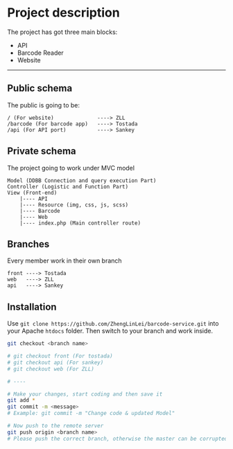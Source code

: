 # Project description

The project has got three main blocks:
* API
* Barcode Reader
* Website

----------------

## Public schema

The public is going to be:
```
/ (For website)              ----> ZLL
/barcode (For barcode app)   ----> Tostada
/api (For API port)          ----> Sankey
```

## Private schema

The project going to work under MVC model

```
Model (DDBB Connection and query execution Part)
Controller (Logistic and Function Part)
View (Front-end)
    |---- API
    |---- Resource (img, css, js, scss)
    |---- Barcode
    |---- Web
    |---- index.php (Main controller route) 
```


## Branches

Every member work in their own branch

```
front ----> Tostada
web   ----> ZLL
api   ----> Sankey
```


## Installation

Use `git clone https://github.com/ZhengLinLei/barcode-service.git` into your Apache `htdocs` folder. Then switch to your branch and work inside.

```bash
git checkout <branch name>

# git checkout front (For tostada)
# git checkout api (For sankey)
# git checkout web (For ZLL)

# ----

# Make your changes, start coding and then save it
git add *
git commit -m <message>
# Example: git commit -m "Change code & updated Model"

# Now push to the remote server
git push origin <branch name>
# Please push the correct branch, otherwise the master can be corrupted
```
